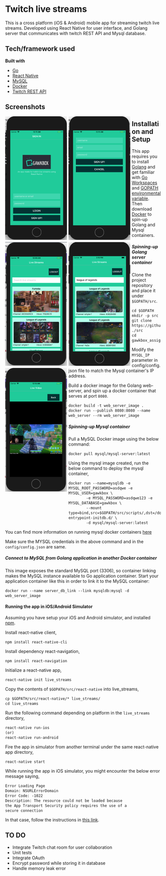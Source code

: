 # Twitch live streams
This is a cross platform (iOS & Android) mobile app for streaming twitch live
streams. Developed using React Native for user interface, and Golang server
that communicates with twitch REST API and Mysql database.

## Tech/framework used
<b>Built with</b>
- [Go](https://golang.org)
- [React Native](https://facebook.github.io/react-native/)
- [MySQL](https://www.mysql.com)
- [Docker](https://www.docker.com)
- [Twitch REST API](https://dev.twitch.tv/docs/v5/)

## Screenshots
<img src="react-native/resources/login_screen.png" width=200 height=400 style="float: left; margin-right: 1%; margin-bottom: 0.5em;"/>
<img src="react-native/resources/signup_screen.png" width=200 height=400 style="float: left; margin-right: 1%; margin-bottom: 0.5em;" />
<img src="react-native/resources/live_streams.png" width=200 height=400 style="float: left; margin-right: 1%; margin-bottom: 0.5em;" />
<img src="react-native/resources/search_query.png" width=200 height=400 style="float: left; margin-right: 1%; margin-bottom: 0.5em;" />
<img src="react-native/resources/live_streaming.png" width=200 height=400 style="float: left; margin-right: 1%; margin-bottom: 0.5em;" />

## Installation and Setup
This app requires you to install [Golang](https://golang.org/dl/) and get familiar
with [Go Workspaces](https://golang.org/doc/code.html#Workspaces) and
[GOPATH environmental variable](https://golang.org/doc/code.html#GOPATH). Then
download [Docker](https://www.docker.com/community-edition#/download) to spin-up
Golang and Mysql containers.

##### Spinning-up Golang server container
Clone the project repository and place it under `$GOPATH/src`.
```
cd $GOPATH
mkdir -p src
git clone https://github.com/mgiridhar/twitch_streams.git ./src
cd gawkbox_assignment/
```

Modify the `MYSQL_IP` parameter in config/config.json file to match the Mysql
container's IP address.

Build a docker image for the Golang web-server, and spin up a docker container
that serves at port `8080`.
```
docker build -t web_server_image .
docker run --publish 8080:8080 --name web_server --rm web_server_image
```

##### Spinning-up Mysql container
Pull a MySQL Docker image using the below command:
```
docker pull mysql/mysql-server:latest
```

Using the mysql image created, run the below command to deploy the mysql container,
```
docker run --name=mysqldb -e MYSQL_ROOT_PASSWORD=asdqwe -e MYSQL_USER=gawkbox \
        -e MYSQL_PASSWORD=asdqwe123 -e MYSQL_DATABASE=gawkbox \
        --mount type=bind,src=$GOPATH/src/scripts/,dst=/docker-entrypoint-initdb.d/ \
        -d mysql/mysql-server:latest
```
You can find more information on running mysql docker containers [here](https://dev.mysql.com/doc/mysql-installation-excerpt/5.7/en/docker-mysql-more-topics.html)

Make sure the MYSQL credentials in the above command and in the `config/config.json` are same.

##### Connect to MySQL from Golang application in another Docker container
This image exposes the standard MySQL port (3306), so container linking makes the MySQL
instance available to Go application container. Start your application container like this
in order to link it to the MySQL container:
```
docker run --name server_db_link --link mysqldb:mysql -d web_server_image
```

#### Running the app in iOS/Android Simulator
Assuming you have setup your iOS and Android simulator, and installed [npm](https://www.npmjs.com).

Install react-native client,
```
npm install react-native-cli
```

Install dependency react-navigation,
```
npm install react-navigation
```

Initialize a react-native app,
```
react-native init live_streams
```

Copy the contents of `$GOPATH/src/react-native` into live_streams,
```
cp $GOPATH/src/react-native/* live_streams/
cd live_streams
```

Run the following command depending on platform in the `live_streams` directory,
```
react-native run-ios
(or)
react-native run-android
```

Fire the app in simulator from another terminal under the same react-native app directory,
```
react-native start
```

While running the app in iOS simulator, you might encounter the below error message saying,
```
Error Loading Page
Domain: NSURLErrorDomain
Error Code: -1022
Description: The resource could not be loaded because
the App Transport Security policy requires the use of a
secure connection
```
In that case, follow the instructions in [this link](https://blog.bigbinary.com/2016/07/27/open-non-https-sites-in-webview-in-react-native.html).

## TO DO
- Integrate Twitch chat room for user collaboration
- Unit tests
- Integrate OAuth
- Encrypt password while storing it in database
- Handle memory leak error

